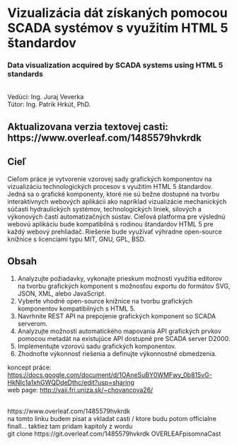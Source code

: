 <h1>Vizualizácia dát získaných pomocou SCADA systémov s využitím HTML 5 štandardov</h1>
<h3>Data visualization acquired by SCADA systems using HTML 5 standards </h3>
 
<br>Vedúci: Ing. Juraj Veverka
<br>Tútor:	Ing. Patrik Hrkút, PhD.

<h2>Aktualizovana verzia textovej casti: https://www.overleaf.com/1485579hvkrdk </h2>

<h2>Cieľ</h2>
<body>
	Cieľom práce je vytvorenie vzorovej sady grafických komponentov na vizualizáciu technologických procesov s využitím HTML 5 štandardov. Jedná sa o grafické komponenty, ktoré nie sú bežne dostupné na tvorbu interaktívnych webových aplikácii ako napríklad vizualizácie mechanických súčasti hydraulických systémov, technologických liniek, silových a výkonových častí automatizačných sústav. Cieľová platforma pre výslednú webovú aplikáciu bude kompatibilná s rodinou štandardov HTML 5 pre každý webový prehliadač. Riešenie bude využívať výhradne open-source knižnice s licenciami typu MIT, GNU, GPL, BSD.
</body>
<h2>Obsah</h2>
<ol>
<li>Analyzujte požiadavky, vykonajte prieskum možnosti využitia editorov na tvorbu grafických komponent s možnosťou exportu do formátov SVG, JSON, XML, alebo JavaScript.
<li>Vyberte vhodné open-source knižnice na tvorbu grafických komponentov kompatibilných s HTML 5.
<li>Navrhnite REST API na prepojenie grafických komponent so SCADA serverom.
<li>Analyzujte možnosti automatického mapovania API grafických prvkov pomocou metadát na existujúce API dostupné pre SCADA server D2000.
<li>Implementujte vzorovú sadu grafických komponentov.
<li>Zhodnoťte výkonnosť riešenia a definujte výkonnostné obmedzenia.
</ol>

koncept práce: https://docs.google.com/document/d/1OAneSuBY0WMFwy_0b815vG-HkNIc1a1xhGWQDdeDthc/edit?usp=sharing
<br>
web page: http://vaii.fri.uniza.sk/~chovancova26/
<br>


<br>
https://www.overleaf.com/1485579hvkrdk
<br>
na tomto linku budem pisat a vkladat casti / ktore budu potom officialne finall... 
taktiez tam pridam kapitoly z wordu<br>git clone https://git.overleaf.com/1485579hvkrdk OVERLEAFpisomnaCast
